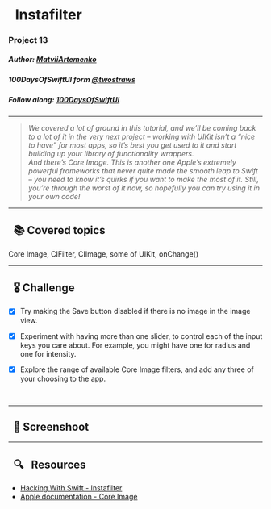 
# &nbsp; Instafilter 

### Project 13
##### Author: *[MatviiArtemenko](https://github.com/100DaysOfSwiftUI-MatviiArtemenko)*

##### 100DaysOfSwiftUI form *[@twostraws](https://twitter.com/twostraws "twostraws twitter page")*

##### Follow along: *[100DaysOfSwiftUI](https://www.hackingwithswift.com/100/swiftui "Hacking with Swift")*

---

> *We covered a lot of ground in this tutorial, and we’ll be coming back to a lot of it in the very next project – working with UIKit isn’t a “nice to have” for most apps, so it’s best you get used to it and start building up your library of functionality wrappers.</br> And there’s Core Image. This is another one Apple’s extremely powerful frameworks that never quite made the smooth leap to Swift – you need to know it’s quirks if you want to make the most of it. Still, you’re through the worst of it now, so hopefully you can try using it in your own code!*

---

## &nbsp; 📚 Covered topics

Core Image, CIFilter, CIImage, some of UIKit, onChange()

---
## &nbsp; 🎖 Challenge
* [x] Try making the Save button disabled if there is no image in the image view.

* [x] Experiment with having more than one slider, to control each of the input keys you care about. For example, you might have one for radius and one for intensity.

* [x] Explore the range of available Core Image filters, and add any three of your choosing to the app.
<br>

---
## &nbsp; 📲 Screenshoot

<!-- add screenshots here!!! -->
---
##  &nbsp; 🔍 &nbsp; Resources 

* [Hacking With Swift - Instafilter](https://www.hackingwithswift.com/books/ios-swiftui/instafilter-wrap-up)
* [Apple documentation - Core Image ](https://developer.apple.com/documentation/coreimage/)
